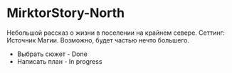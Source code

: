 MirktorStory-North
==================

Небольшой рассказ о жизни в поселении на крайнем севере. Сеттинг: Источник Магии. Возможно, будет частью нечто большего.

+ Выбрать сюжет - Done
+ Написать план - In progress
